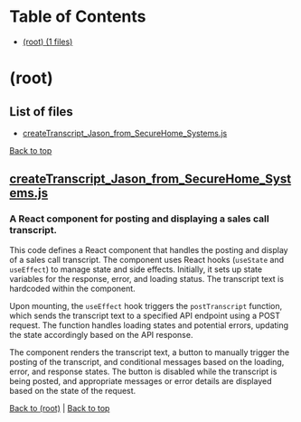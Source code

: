 # Table of Contents

- [(root) (1 files)](#root)
# (root)

## List of files

- [createTranscript_Jason_from_SecureHome_Systems.js](#createtranscriptjasonfromsecurehomesystemsjs)

[Back to top](#table-of-contents)

## [createTranscript_Jason_from_SecureHome_Systems.js](createTranscript_Jason_from_SecureHome_Systems.js)

### A React component for posting and displaying a sales call transcript.

This code defines a React component that handles the posting and display of a sales call transcript. The component uses React hooks (`useState` and `useEffect`) to manage state and side effects. Initially, it sets up state variables for the response, error, and loading status. The transcript text is hardcoded within the component.

Upon mounting, the `useEffect` hook triggers the `postTranscript` function, which sends the transcript text to a specified API endpoint using a POST request. The function handles loading states and potential errors, updating the state accordingly based on the API response.

The component renders the transcript text, a button to manually trigger the posting of the transcript, and conditional messages based on the loading, error, and response states. The button is disabled while the transcript is being posted, and appropriate messages or error details are displayed based on the state of the request.

[Back to (root)](#root) | [Back to top](#table-of-contents)

